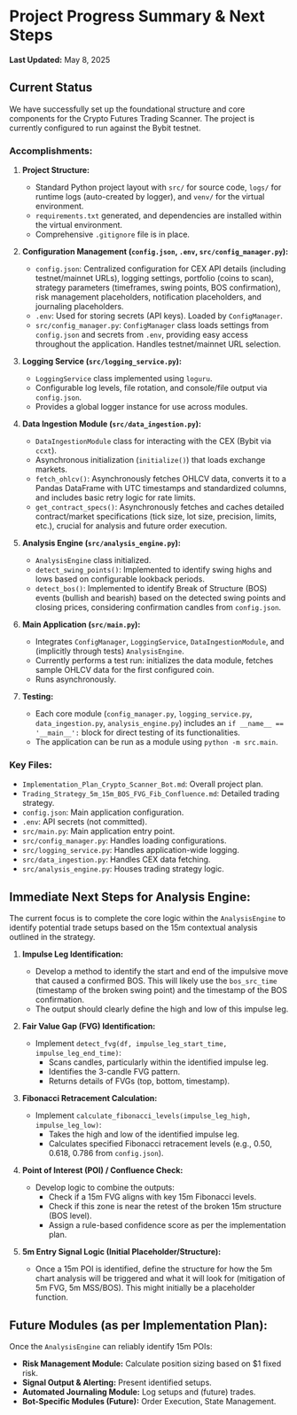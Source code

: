 # Project Progress Summary & Next Steps

**Last Updated:** May 8, 2025

## Current Status

We have successfully set up the foundational structure and core components for the Crypto Futures Trading Scanner. The project is currently configured to run against the Bybit testnet.

### Accomplishments:

1.  **Project Structure:**
    *   Standard Python project layout with `src/` for source code, `logs/` for runtime logs (auto-created by logger), and `venv/` for the virtual environment.
    *   `requirements.txt` generated, and dependencies are installed within the virtual environment.
    *   Comprehensive `.gitignore` file is in place.

2.  **Configuration Management (`config.json`, `.env`, `src/config_manager.py`):**
    *   `config.json`: Centralized configuration for CEX API details (including testnet/mainnet URLs), logging settings, portfolio (coins to scan), strategy parameters (timeframes, swing points, BOS confirmation), risk management placeholders, notification placeholders, and journaling placeholders.
    *   `.env`: Used for storing secrets (API keys). Loaded by `ConfigManager`.
    *   `src/config_manager.py`: `ConfigManager` class loads settings from `config.json` and secrets from `.env`, providing easy access throughout the application. Handles testnet/mainnet URL selection.

3.  **Logging Service (`src/logging_service.py`):**
    *   `LoggingService` class implemented using `loguru`.
    *   Configurable log levels, file rotation, and console/file output via `config.json`.
    *   Provides a global logger instance for use across modules.

4.  **Data Ingestion Module (`src/data_ingestion.py`):**
    *   `DataIngestionModule` class for interacting with the CEX (Bybit via `ccxt`).
    *   Asynchronous initialization (`initialize()`) that loads exchange markets.
    *   `fetch_ohlcv()`: Asynchronously fetches OHLCV data, converts it to a Pandas DataFrame with UTC timestamps and standardized columns, and includes basic retry logic for rate limits.
    *   `get_contract_specs()`: Asynchronously fetches and caches detailed contract/market specifications (tick size, lot size, precision, limits, etc.), crucial for analysis and future order execution.

5.  **Analysis Engine (`src/analysis_engine.py`):**
    *   `AnalysisEngine` class initialized.
    *   `detect_swing_points()`: Implemented to identify swing highs and lows based on configurable lookback periods.
    *   `detect_bos()`: Implemented to identify Break of Structure (BOS) events (bullish and bearish) based on the detected swing points and closing prices, considering confirmation candles from `config.json`.

6.  **Main Application (`src/main.py`):**
    *   Integrates `ConfigManager`, `LoggingService`, `DataIngestionModule`, and (implicitly through tests) `AnalysisEngine`.
    *   Currently performs a test run: initializes the data module, fetches sample OHLCV data for the first configured coin.
    *   Runs asynchronously.

7.  **Testing:**
    *   Each core module (`config_manager.py`, `logging_service.py`, `data_ingestion.py`, `analysis_engine.py`) includes an `if __name__ == '__main__':` block for direct testing of its functionalities.
    *   The application can be run as a module using `python -m src.main`.

### Key Files:
*   `Implementation_Plan_Crypto_Scanner_Bot.md`: Overall project plan.
*   `Trading_Strategy_5m_15m_BOS_FVG_Fib_Confluence.md`: Detailed trading strategy.
*   `config.json`: Main application configuration.
*   `.env`: API secrets (not committed).
*   `src/main.py`: Main application entry point.
*   `src/config_manager.py`: Handles loading configurations.
*   `src/logging_service.py`: Handles application-wide logging.
*   `src/data_ingestion.py`: Handles CEX data fetching.
*   `src/analysis_engine.py`: Houses trading strategy logic.

## Immediate Next Steps for Analysis Engine:

The current focus is to complete the core logic within the `AnalysisEngine` to identify potential trade setups based on the 15m contextual analysis outlined in the strategy.

1.  **Impulse Leg Identification:**
    *   Develop a method to identify the start and end of the impulsive move that caused a confirmed BOS. This will likely use the `bos_src_time` (timestamp of the broken swing point) and the timestamp of the BOS confirmation.
    *   The output should clearly define the high and low of this impulse leg.

2.  **Fair Value Gap (FVG) Identification:**
    *   Implement `detect_fvg(df, impulse_leg_start_time, impulse_leg_end_time)`:
        *   Scans candles, particularly within the identified impulse leg.
        *   Identifies the 3-candle FVG pattern.
        *   Returns details of FVGs (top, bottom, timestamp).

3.  **Fibonacci Retracement Calculation:**
    *   Implement `calculate_fibonacci_levels(impulse_leg_high, impulse_leg_low)`:
        *   Takes the high and low of the identified impulse leg.
        *   Calculates specified Fibonacci retracement levels (e.g., 0.50, 0.618, 0.786 from `config.json`).

4.  **Point of Interest (POI) / Confluence Check:**
    *   Develop logic to combine the outputs:
        *   Check if a 15m FVG aligns with key 15m Fibonacci levels.
        *   Check if this zone is near the retest of the broken 15m structure (BOS level).
        *   Assign a rule-based confidence score as per the implementation plan.

5.  **5m Entry Signal Logic (Initial Placeholder/Structure):**
    *   Once a 15m POI is identified, define the structure for how the 5m chart analysis will be triggered and what it will look for (mitigation of 5m FVG, 5m MSS/BOS). This might initially be a placeholder function.

## Future Modules (as per Implementation Plan):

Once the `AnalysisEngine` can reliably identify 15m POIs:

*   **Risk Management Module:** Calculate position sizing based on $1 fixed risk.
*   **Signal Output & Alerting:** Present identified setups.
*   **Automated Journaling Module:** Log setups and (future) trades.
*   **Bot-Specific Modules (Future):** Order Execution, State Management. 